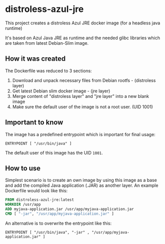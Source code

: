 # distroless-azul-jre

This project creates a distroless Azul JRE docker image (for a headless java runtime)

It's based on Azul Java JRE as runtime and the needed glibc libraries which are taken from latest Debian-Slim image.

## How it was created

The Dockerfile was reduced to 3 sections:

1. Download and unpack necessary files from Debian rootfs - (distroless layer)
2. Get latest Debian slim docker image - (jre layer)
3. Merge content of "distroless layer" and "jre layer" into a new blank image
4. Make sure the default user of the image is not a root user. (UID 1001)

## Important to know

The image has a predefined entrypoint which is important for final usage:

`ENTRYPOINT [ "/usr/bin/java" ]`

The default user of this image has the UID `1001`.

## How to use

Simplest scenario is to create an own image by using this image as a base and add the compiled Java application (.JAR) as another layer.
An example Dockerfile would look like this:

```Dockerfile
FROM distroless-azul-jre:latest
WORKDIR /usr/app
ADD myjava-application.jar /usr/app/myjava-application.jar
CMD [ "-jar", "/usr/app/myjava-application.jar" ]
```

An alternative is to overwrite the entrypoint like this:

`ENTRYPOINT [ "/usr/bin/java", "-jar" , "/usr/app/myjava-application.jar" ]`
